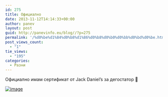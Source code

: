```yaml
---
id: 275
title: Официално
date: 2013-11-12T14:14:33+00:00
author: panev
layout: post
guid: http://panevinfo.eu/blog//?p=275
permalink: '/%d0%be%d1%84%d0%b8%d1%86%d0%b8%d0%b0%d0%bb%d0%bd%d0%be.html'
post_views_count:
  - "1"
tie_views:
  - "195"
categories:
  - Разни
---
```

Официално имам сертификат от Jack Daniel’s за дегостатор 🙂 

[<img title="IMG_69864532838298.jpeg" class="alignnone size-full" alt="image" src="http://panevinfo.eu/blog//wp-content/uploads/2013/11/wpid-IMG_69864532838298.jpeg" />](http://panevinfo.eu/blog//wp-content/uploads/2013/11/wpid-IMG_69864532838298.jpeg)